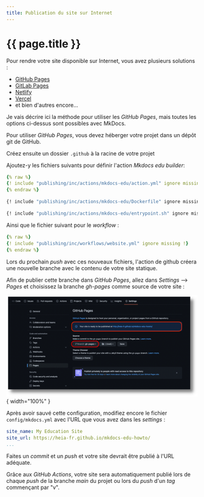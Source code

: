 ```yaml
---
title: Publication du site sur Internet
---
```


# {{ page.title }}

Pour rendre votre site disponible sur Internet, vous avez plusieurs solutions :

- [GitHub Pages](https://pages.github.com/)
- [GitLab Pages](https://docs.gitlab.com/ee/user/project/pages/)
- [Netlify](https://www.netlify.com/)
- [Vercel](https://vercel.com/)
- et bien d'autres encore...

Je vais décrire ici la méthode pour utiliser les _GitHub Pages_, mais toutes
les options ci-dessus sont possibles avec MkDocs.

Pour utiliser _GitHub Pages_, vous devez héberger votre projet dans un dépôt git
de GitHub.

Créez ensuite un dossier `.github` à la racine de votre projet

Ajoutez-y les fichiers suivants pour définir l'action _Mkdocs edu builder_:

```yaml title="actions/mkdocs-edu/action.yml"
{% raw %}
{! include "publishing/inc/actions/mkdocs-edu/action.yml" ignore missing !}
{% endraw %}
```

```Dockerfile title="actions/mkdocs-edu/Dockerfile"
{! include "publishing/inc/actions/mkdocs-edu/Dockerfile" ignore missing !}
```

```bash title="actions/mkdocs-edu/entrypoint.sh"
{! include "publishing/inc/actions/mkdocs-edu/entrypoint.sh" ignore missing !}
```

Ainsi que le fichier suivant pour le _workflow_ :

```yaml title="workflows/website.yml"
{% raw %}
{! include "publishing/inc/workflows/website.yml" ignore missing !}
{% endraw %}
```

Lors du prochain _push_ avec ces nouveaux fichiers, l'action de github
créera une nouvelle branche avec le contenu de votre site statique.

Afin de publier cette branche dans _GitHub Pages_, allez dans _Settings_ --> _Pages_
et choisissez la branche _gh-pages_ comme source de votre site :

![settings](publishing/img/gh-pages-settings.png){ width="100%" }

Après avoir sauvé cette configuration, modifiez encore le fichier `config/mkdocs.yml` avec l'URL
que vous avez dans les _settings_ :

```yaml title="config/mkdocs.yml" hl_lines="2"
site_name: My Education Site
site_url: https://heia-fr.github.io/mkdocs-edu-howto/
...
```

Faites un _commit_ et un _push_ et votre site devrait être publié
à l'URL adéquate.

Grâce aux _GitHub Actions_, votre site sera automatiquement publié
lors de chaque _push_ de la branche _main_ du projet ou lors du
_push_ d'un _tag_ commençant par "v".
